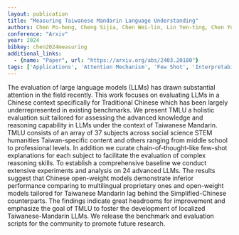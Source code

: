 ```yaml
---
layout: publication
title: "Measuring Taiwanese Mandarin Language Understanding"
authors: Chen Po-heng, Cheng Sijia, Chen Wei-lin, Lin Yen-ting, Chen Yun-nung
conference: "Arxiv"
year: 2024
bibkey: chen2024measuring
additional_links:
  - {name: "Paper", url: "https://arxiv.org/abs/2403.20180"}
tags: ['Applications', 'Attention Mechanism', 'Few Shot', 'Interpretability And Explainability', 'Model Architecture']
---
```

The evaluation of large language models (LLMs) has drawn substantial attention in the field recently. This work focuses on evaluating LLMs in a Chinese context specifically for Traditional Chinese which has been largely underrepresented in existing benchmarks. We present TMLU a holistic evaluation suit tailored for assessing the advanced knowledge and reasoning capability in LLMs under the context of Taiwanese Mandarin. TMLU consists of an array of 37 subjects across social science STEM humanities Taiwan-specific content and others ranging from middle school to professional levels. In addition we curate chain-of-thought-like few-shot explanations for each subject to facilitate the evaluation of complex reasoning skills. To establish a comprehensive baseline we conduct extensive experiments and analysis on 24 advanced LLMs. The results suggest that Chinese open-weight models demonstrate inferior performance comparing to multilingual proprietary ones and open-weight models tailored for Taiwanese Mandarin lag behind the Simplified-Chinese counterparts. The findings indicate great headrooms for improvement and emphasize the goal of TMLU to foster the development of localized Taiwanese-Mandarin LLMs. We release the benchmark and evaluation scripts for the community to promote future research.
